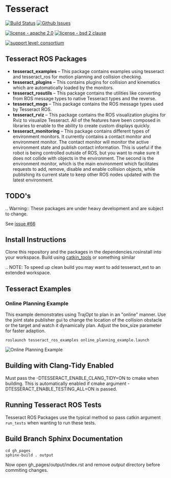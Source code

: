 # Tesseract

[![Build Status](https://github.com/ros-industrial-consortium/tesseract_ros/workflows/CI/badge.svg)](https://github.com/ros-industrial-consortium/tesseract_ros/actions?query=branch%3Amaster+)
[![Github Issues](https://img.shields.io/github/issues/ros-industrial-consortium/tesseract_ros.svg)](http://github.com/ros-industrial-consortium/tesseract_ros/issues)

[![license - apache 2.0](https://img.shields.io/:license-Apache%202.0-yellowgreen.svg)](https://opensource.org/licenses/Apache-2.0)
[![license - bsd 2 clause](https://img.shields.io/:license-BSD%202--Clause-blue.svg)](https://opensource.org/licenses/BSD-2-Clause)

[![support level: consortium](https://img.shields.io/badge/support%20level-consortium-brightgreen.png)](http://rosindustrial.org/news/2016/10/7/better-supporting-a-growing-ros-industrial-software-platform)

## Tesseract ROS Packages

* **tesseract_examples** – This package contains examples using tesseract and tesseract_ros for motion planning and collision checking.
* **tesseract_plugins** – This contains plugins for collision and kinematics which are automatically loaded by the monitors.
* **tesseract_rosutils** – This package contains the utilities like converting from ROS message types to native Tesseract types and the reverse.
* **tesseract_msgs** – This package contains the ROS message types used by Tesseract ROS.
* **tesseract_rviz** – This package contains the ROS visualization plugins for Rviz to visualize Tesseract. All of the features have been composed in libraries to enable to the ability to create custom displays quickly.
* **tesseract_monitoring** – This package contains different types of environment monitors. It currently contains a contact monitor and environment monitor. The contact monitor will monitor the active environment state and publish contact information. This is useful if the robot is being controlled outside of ROS, but you want to make sure it does not collide with objects in the environment. The second is the environment monitor, which is the main environment which facilitates requests to add, remove, disable and enable collision objects, while publishing its current state to keep other ROS nodes updated with the latest environment.

## TODO's

.. Warning:: These packages are under heavy development and are subject to change.


See [issue #66](https://github.com/ros-industrial-consortium/tesseract/issues/66)

## Install Instructions

Clone this repository and the packages in the dependencies.rosinstall into your workspace. Build using [catkin_tools](https://catkin-tools.readthedocs.io/en/latest/) or something similar

.. NOTE: To speed up clean build you may want to add tesseract_ext to an extended workspace.

## Tesseract Examples
### Online Planning Example
This example demonstrates using TrajOpt to plan in an "online" manner. Use the joint state publisher gui to change the location of the collision obstacle or the target and watch it dynamically plan. Adjust the box_size parameter for faster adaption.

```roslaunch tesseract_ros_examples online_planning_example.launch```

![Online Planning Example](gh_pages/_static/examples/online_planning_example.gif)

## Building with Clang-Tidy Enabled

Must pass the -DTESSERACT_ENABLE_CLANG_TIDY=ON to cmake when building. This is automatically enabled if cmake argument -DTESSERACT_ENABLE_TESTING_ALL=ON is passed.

## Running Tesseract ROS Tests

Tesseract ROS Packages use the typical method so pass catkin argument `run_tests` when wanting to run these tests.

## Build Branch Sphinx Documentation

```
cd gh_pages
sphinx-build . output
```
Now open gh_pages/output/index.rst and remove *output* directory before commiting changes.
